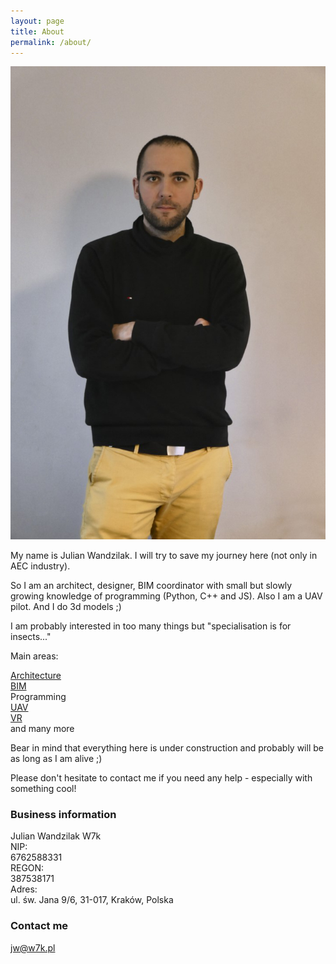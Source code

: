 ```yaml
---
layout: page
title: About
permalink: /about/
---
```

  
![Me](/images/JWLarge.png)  

My name is Julian Wandzilak. I will try to save my journey here (not only in AEC industry).  

So I am an architect, designer, BIM coordinator with small but slowly growing knowledge of programming (Python, C++ and JS). Also I am a UAV pilot. And I do 3d models ;)

I am probably interested in too many things but "specialisation is for insects..."

Main areas:

[Architecture](https://w7k.pl/architecture/)  
[BIM](https://w7k.pl/bim/)  
Programming  
[UAV](https://w7k.pl/uav/)  
[VR](https://w7k.pl/vr/)  
and many more  
  
Bear in mind that everything here is under construction and probably will be as long as I am alive ;)  
  
Please don't hesitate to contact me if you need any help - especially with something cool!  
  
### Business information 

Julian Wandzilak W7k  
NIP:  
6762588331  
REGON:  
387538171  
Adres:  
ul. św. Jana 9/6, 31-017, Kraków, Polska  

### Contact me

jw@w7k.pl
